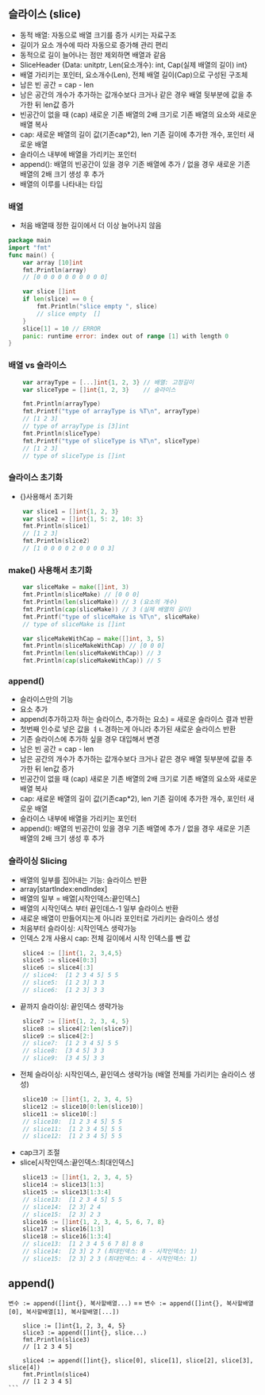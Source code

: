 
## 슬라이스 (slice)
- 동적 배열: 자동으로 배열 크기를 증가 시키는 자료구조
- 길이가 요소 개수에 따라 자동으로 증가해 관리 편리
- 동적으로 길이 늘어나는 점만 제외하면 배열과 같음
- SliceHeader {Data: unitptr, Len(요소개수): int, Cap(실제 배열의 길이) int}
- 배열 가리키는 포인터, 요소개수(Len), 전체 배열 길이(Cap)으로 구성된 구조체
- 남은 빈 공간 = cap - len
- 남은 공간의 개수가 추가하는 값개수보다 크거나 같은 경우 배열 뒷부분에 값을 추가한 뒤 len값 증가
- 빈공간이 없을 때 (cap) 새로운 기존 배열의 2배 크기로 기존 배열의 요소와 새로운 배열 복사
- cap: 새로운 배열의 길이 값(기존cap*2), len 기존 길이에 추가한 개수, 포인터 새로운 배열
- 슬라이스 내부에 배열을 가리키는 포인터
- append(): 배열의 빈공간이 있을 경우 기존 배열에 추가 / 없을 경우 새로운 기존 배열의 2배 크기 생성 후 추가
- 배열의 이루를 나타내는 타입 

### 배열
- 처음 배열때 정한 길이에서 더 이상 늘어나지 않음
```go
package main
import "fmt"
func main() {
	var array [10]int
	fmt.Println(array)
	// [0 0 0 0 0 0 0 0 0 0]

	var slice []int
	if len(slice) == 0 {
		fmt.Println("slice empty ", slice)
		// slice empty  []
	}
	slice[1] = 10 // ERROR
	panic: runtime error: index out of range [1] with length 0
}
```
### 배열 vs 슬라이스
```go 
	var arrayType = [...]int{1, 2, 3} // 배열: 고정길이
	var sliceType = []int{1, 2, 3}    // 슬라이스

	fmt.Println(arrayType)
	fmt.Printf("type of arrayType is %T\n", arrayType)
	// [1 2 3]
	// type of arrayType is [3]int
	fmt.Println(sliceType)
	fmt.Printf("type of sliceType is %T\n", sliceType)
	// [1 2 3]
	// type of sliceType is []int
```

### 슬라이스 초기화
- {}사용해서 초기화
```go
	var slice1 = []int{1, 2, 3}
	var slice2 = []int{1, 5: 2, 10: 3}
	fmt.Println(slice1)
	// [1 2 3]
	fmt.Println(slice2)
	// [1 0 0 0 0 2 0 0 0 0 3]
```

### make() 사용해서 초기화
``` go
	var sliceMake = make([]int, 3)
	fmt.Println(sliceMake) // [0 0 0]
	fmt.Println(len(sliceMake)) // 3 (요소의 개수)
	fmt.Println(cap(sliceMake)) // 3 (실제 배열의 길이)
	fmt.Printf("type of sliceMake is %T\n", sliceMake)
	// type of sliceMake is []int

	var sliceMakeWithCap = make([]int, 3, 5)
	fmt.Println(sliceMakeWithCap) // [0 0 0]
	fmt.Println(len(sliceMakeWithCap)) // 3
	fmt.Println(cap(sliceMakeWithCap)) // 5
```

### append()
- 슬라이스만의 기능
- 요소 추가
- append(추가하고자 하는 슬라이스, 추가하는 요소) = 새로운 슬라이스 결과 반환
- 첫번째 인수로 넣은 값을 ㅕㄴ경하는게 아니라 추가된 새로운 슬라이스 반환
- 기존 슬라이스에 추가하 싶을 경우 대입해서 변경
- 남은 빈 공간 = cap - len
- 남은 공간의 개수가 추가하는 값개수보다 크거나 같은 경우 배열 뒷부분에 값을 추가한 뒤 len값 증가
- 빈공간이 없을 때 (cap) 새로운 기존 배열의 2배 크기로 기존 배열의 요소와 새로운 배열 복사
- cap: 새로운 배열의 길이 값(기존cap*2), len 기존 길이에 추가한 개수, 포인터 새로운 배열
- 슬라이스 내부에 배열을 가리키는 포인터
- append(): 배열의 빈공간이 있을 경우 기존 배열에 추가 / 없을 경우 새로운 기존 배열의 2배 크기 생성 후 추가


### 슬라이싱 Slicing
- 배열의 일부를 집어내는 기능: 슬라이스 반환
- array[startIndex:endIndex]
- 배열의 일부 = 배열[시작인덱스:끝인덱스]
- 배열의 시작인덱스 부터 끝인데스-1 일부 슬라이스 반환
- 새로운 배열이 만들어지는게 아니라 포인터로 가리키는 슬라이스 생성
- 처음부터 슬라이싱: 시작인덱스 생략가능
- 인덱스 2개 사용시 cap: 전체 길이에서 시작 인덱스를 뺀 값 
```go
	slice4 := []int{1, 2, 3,4,5}
	slice5 := slice4[0:3]
	slice6 := slice4[:3]
	// slice4:  [1 2 3 4 5] 5 5
	// slice5:  [1 2 3] 3 3
	// slice6:  [1 2 3] 3 3
```
- 끝까지 슬라이싱: 끝인덱스 생략가능
```go
	slice7 := []int{1, 2, 3, 4, 5}
	slice8 := slice4[2:len(slice7)]
	slice9 := slice4[2:]
	// slice7:  [1 2 3 4 5] 5 5
	// slice8:  [3 4 5] 3 3
	// slice9:  [3 4 5] 3 3
```
- 전체 슬라이싱: 시작인덱스, 끝인덱스 생략가능 (배열 전체를 가리키는 슬라이스 생성)
```go
	slice10 := []int{1, 2, 3, 4, 5}
	slice12 := slice10[0:len(slice10)]
	slice11 := slice10[:]
	// slice10:  [1 2 3 4 5] 5 5
	// slice11:  [1 2 3 4 5] 5 5
	// slice12:  [1 2 3 4 5] 5 5
```
- cap크기 조절
- slice[시작인덱스:끝인덱스:최대인덱스]
```go
	slice13 := []int{1, 2, 3, 4, 5}
	slice14 := slice13[1:3]
	slice15 := slice13[1:3:4]
	// slice13:  [1 2 3 4 5] 5 5
	// slice14:  [2 3] 2 4
	// slice15:  [2 3] 2 3
	slice16 := []int{1, 2, 3, 4, 5, 6, 7, 8}
	slice17 := slice16[1:3]
	slice18 := slice16[1:3:4]
	// slice13:  [1 2 3 4 5 6 7 8] 8 8
	// slice14:  [2 3] 2 7 (최대인덱스: 8 - 시작인덱스: 1)
	// slice15:  [2 3] 2 3 (최대인덱스: 4 - 시작인덱스: 1)
```

## append()
`변수 := append([]int{}, 복사할배열...)` == `변수 := append([]int{}, 복사할배열[0], 복사할배열[1], 복사할배열[...])`

````
	slice := []int{1, 2, 3, 4, 5}
	slice3 := append([]int{}, slice...)
	fmt.Println(slice3)
	// [1 2 3 4 5]

	slice4 := append([]int{}, slice[0], slice[1], slice[2], slice[3], slice[4])
	fmt.Println(slice4)
	// [1 2 3 4 5]
```